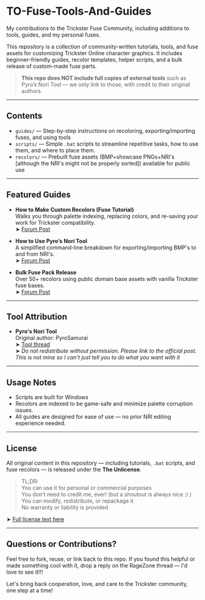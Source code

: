 # TO-Fuse-Tools-And-Guides
My contributions to the Trickster Fuse Community, including additions to tools, guides, and my personal fuses.

This repository is a collection of community-written tutorials, tools, and fuse assets for customizing Trickster Online character graphics. It includes beginner-friendly guides, recolor templates, helper scripts, and a bulk release of custom-made fuse parts.

> **This repo does NOT include full copies of external tools** such as Pyro’s Nori Tool — we only link to those, with credit to their original authors.

---

## Contents

- `guides/` — Step-by-step instructions on recoloring, exporting/importing fuses, and using tools
- `scripts/` — Simple `.bat` scripts to streamline repetitive tasks, how to use them, and where to place them.
- `recolors/` — Prebuilt fuse assets (BMP+showcase PNGs+NRI's [although the NRI's might not be properly sorted]) available for public use

---

## Featured Guides

- **How to Make Custom Recolors (Fuse Tutorial)**  
  Walks you through palette indexing, replacing colors, and re-saving your work for Trickster compatibility.  
  ➤ [Forum Post](https://forum.ragezone.com/threads/how-to-make-custom-recolors-fuse-tutorial.1243711/)

- **How to Use Pyro’s Nori Tool**  
  A simplified command-line breakdown for exporting/importing BMP's to and from NRI's.  
  ➤ [Forum Post](https://forum.ragezone.com/threads/re-how-to-use-pyros-nori-tool.1243705/)

- **Bulk Fuse Pack Release**  
  Over 50+ recolors using public domain base assets with vanilla Trickster fuse bases.  
  ➤ [Forum Post](https://forum.ragezone.com/threads/bulk-custom-fuse-release.1243661/)

---

## Tool Attribution

- **Pyro's Nori Tool**  
  Original author: PyroSamurai  
  ➤ [Tool thread](https://forum.ragezone.com/threads/the-nori-tool-released.1151414/)  
  ➤ *Do not redistribute without permission. Please link to the official post. This is not mine so I can't just tell you to do what you want with it*

---

## Usage Notes

- Scripts are built for Windows
- Recolors are indexed to be game-safe and minimize palette corruption issues.
- All guides are designed for ease of use — no prior NRI editing experience needed.

---

## License

All original content in this repository — including tutorials, `.bat` scripts, and fuse recolors — is released under the **The Unlicense**.

> TL;DR:  
> You can use it for personal or commercial purposes  
> You don’t need to credit me, ever! (but a shoutout is always nice :) )  
> You can modify, redistribute, or repackage it  
> No warranty or liability is provided

➤ [Full license text here](https://unlicense.org/)

---

## Questions or Contributions?

Feel free to fork, reuse, or link back to this repo. If you found this helpful or made something cool with it, drop a reply on the RageZone thread — I'd love to see it!!!

Let's bring back cooperation, love, and care to the Trickster community, one step at a time!
